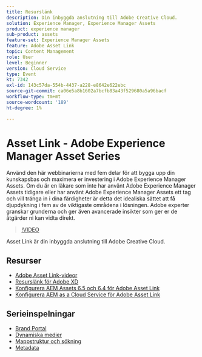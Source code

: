 ```yaml
---
title: Resurslänk
description: Din inbyggda anslutning till Adobe Creative Cloud.
solution: Experience Manager, Experience Manager Assets
product: experience manager
sub-product: assets
feature-set: Experience Manager Assets
feature: Adobe Asset Link
topic: Content Management
role: User
level: Beginner
version: Cloud Service
type: Event
kt: 7342
exl-id: 143c57da-554b-4437-a228-e8642e622ebc
source-git-commit: ca06e5a8b1602a7bcfb83a43f529680a5a96bacf
workflow-type: tm+mt
source-wordcount: '189'
ht-degree: 1%

---
```


# Asset Link - Adobe Experience Manager Asset Series

Använd den här webbinarierna med fem delar för att bygga upp din kunskapsbas och maximera er investering i Adobe Experience Manager Assets. Om du är en läkare som inte har använt Adobe Experience Manager Assets tidigare eller har använt Adobe Experience Manager Assets ett tag och vill tränga in i dina färdigheter är detta det idealiska sättet att få djupdykning i fem av de viktigaste områdena i lösningen. Adobe experter granskar grunderna och ger även avancerade insikter som ger er de åtgärder ni kan vidta direkt.

>[!VIDEO](https://video.tv.adobe.com/v/332127/?quality=12&learn=on&hidetitle=true)

Asset Link är din inbyggda anslutning till Adobe Creative Cloud.

## Resurser

* [Adobe Asset Link-videor](https://experienceleague.adobe.com/docs/experience-manager-learn/assets/adobe-asset-link/launch-adobe-asset-link.html)
* [Resurslänk för Adobe XD](https://helpx.adobe.com/enterprise/admin-guide.html/enterprise/using/adobe-asset-link-for-xd.ug.html)
* [Konfigurera AEM Assets 6.5 och 6.4 för Adobe Asset Link](https://helpx.adobe.com/enterprise/using/configure-aem-assets-6-for-asset-link.html)
* [Konfigurera AEM as a Cloud Service för Adobe Asset Link](https://helpx.adobe.com/enterprise/admin-guide.html/enterprise/using/configure-aem-assets-for-asset-link.ug.html)

## Serieinspelningar

* [Brand Portal](brand-portal.md)
* [Dynamiska medier](dynamic-media.md)
* [Mappstruktur och sökning](folder-structure-search.md)
* [Metadata](metadata.md)
